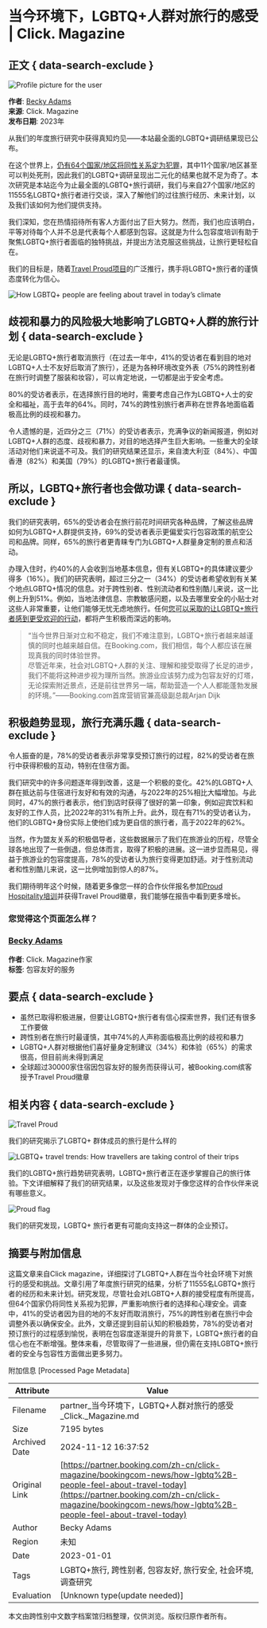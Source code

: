 # 当今环境下，LGBTQ+人群对旅行的感受 | Click. Magazine

## 正文 { data-search-exclude }


![Profile picture for the user](/sites/default/files/styles/avatar_default/public/2023-04/becky_adams.png?itok=O1bFcE74)

**作者**: [Becky Adams](/zh-cn/taxonomy/term/3543)  
**来源**: Click. Magazine  
**发布日期**: 2023年

从我们的年度旅行研究中获得真知灼见——本站最全面的LGBTQ+调研结果现已公布。

在这个世界上，[仍有64个国家/地区将同性关系定为犯罪](https://database.ilga.org/criminalisation-consensual-same-sex-sexual-acts "(opens in a new window)")，其中11个国家/地区甚至可以判处死刑，因此我们的LGBTQ+调研呈现出二元化的结果也就不足为奇了。本次研究是本站迄今为止最全面的LGBTQ+旅行调研，我们与来自27个国家/地区的11555名LGBTQ+旅行者进行交谈，深入了解他们的过往旅行经历、未来计划，以及我们该如何为他们提供支持。 

我们深知，您在热情招待所有客人方面付出了巨大努力。然而，我们也应该明白，平等对待每个人并不总是代表每个人都感到包容。这就是为什么包容度培训有助于聚焦LGBTQ+旅行者面临的独特挑战，并提出方法克服这些挑战，让旅行更轻松自在。

我们的目标是，随着[Travel Proud项目](/zh-cn/proud-certified "Travel Proud")的广泛推行，携手将LGBTQ+旅行者的谨慎态度转化为信心。

![How LGBTQ+ people are feeling about travel in today’s climate](/sites/default/files/styles/image_paragraph_desktop/public/2023-06/2023_travel_proud_lgbtq_traveller_research-1.png?itok=MJI7U8eP)

## 歧视和暴力的风险极大地影响了LGBTQ+人群的旅行计划 { data-search-exclude }

无论是LGBTQ+旅行者取消旅行（在过去一年中，41%的受访者在看到目的地对LGBTQ+人士不友好后取消了旅行），还是为各种环境改变外表（75%的跨性别者在旅行时调整了服装和妆容），可以肯定地说，一切都是出于安全考虑。

80%的受访者表示，在选择旅行目的地时，需要考虑自己作为LGBTQ+人士的安全和福祉，高于去年的64%。同时，74%的跨性别旅行者声称在世界各地面临着极高比例的歧视和暴力。

令人遗憾的是，近四分之三（71%）的受访者表示，充满争议的新闻报道，例如对LGBTQ+人群的态度、歧视和暴力，对目的地选择产生巨大影响。一些重大的全球活动对他们来说遥不可及。我们的研究结果还显示，来自澳大利亚（84%）、中国香港（82%）和美国（79%）的LGBTQ+旅行者最谨慎。

## 所以，LGBTQ+旅行者也会做功课 { data-search-exclude }

我们的研究表明，65%的受访者会在旅行前花时间研究各种品牌，了解这些品牌如何为LGBTQ+人群提供支持，69%的受访者表示更偏爱实行包容政策的航空公司和品牌。同样，65%的旅行者更青睐专门为LGBTQ+人群量身定制的景点和活动。

办理入住时，约40%的人会收到当地基本信息，但有关LGBTQ+的具体建议要少得多（16%）。我们的研究表明，超过三分之一（34%）的受访者希望收到有关某个地点LGBTQ+情况的信息。对于跨性别者、性别流动者和性别酷儿来说，这一比例上升到51%。例如，当地法律信息、宗教敏感问题，以及去哪里安全的小贴士对这些人非常重要，让他们能够无忧无虑地旅行。任何[您可以采取的让LGBTQ+旅行者感到更受欢迎的行动](/zh-cn/click-magazine/%E8%B6%8B%E5%8A%BF%E4%B8%8E%E8%A7%81%E8%A7%A3/%E6%82%A8%E5%8F%AF%E4%BB%A5%E9%87%87%E5%8F%965%E9%A1%B9%E8%A1%8C%E5%8A%A8%EF%BC%8C%E8%AE%A9%E8%B4%B5%E4%BD%8F%E5%AE%BF%E6%9B%B4%E9%80%82%E5%90%88lgbtq%E5%AE%A2%E4%BA%BA "您可以采取5项行动，让贵住宿更适合LGBTQ+客人")，都将产生积极而深远的影响。

> “当今世界日渐对立和不稳定，我们不难注意到，LGBTQ+旅行者越来越谨慎的同时也越来越自信。在Booking.com，我们相信，每个人都应该在展现真我的同时体验世界。  
> 尽管近年来，社会对LGBTQ+人群的关注、理解和接受取得了长足的进步，我们不能将这种进步视为理所当然。旅游业应该努力成为包容友好的灯塔，无论探索附近景点，还是前往世界另一端，帮助营造一个人人都能蓬勃发展的环境。”——Booking.com首席营销官兼高级副总裁Arjan Dijk

## 积极趋势显现，旅行充满乐趣   { data-search-exclude }

令人振奋的是，78%的受访者表示非常享受预订旅行的过程，82%的受访者在旅行中获得积极的互动，特别在住宿方面。

我们研究中的许多问题逐年得到改善，这是一个积极的变化。42%的LGBTQ+人群在抵达前与住宿进行友好和有效的沟通，与2022年的25%相比大幅增加。与此同时，47%的旅行者表示，他们到店时获得了很好的第一印象，例如迎宾饮料和友好的工作人员，比2022年的31%有所上升。此外，现在有71%的受访者认为，他们的LGBTQ+身份实际上使他们成为更自信的旅行者，高于2022年的62%。

当然，作为盟友关系的积极倡导者，这些数据展示了我们在旅游业的历程，尽管全球各地出现了一些倒退，但总体而言，取得了积极的进展。这一进步显而易见，得益于旅游业的包容度提高，78%的受访者认为旅行变得更加舒适。对于性别流动者和性别酷儿来说，这一比例增加到惊人的87%。 

我们期待明年这个时候，随着更多像您一样的合作伙伴报名参加[Proud Hospitality培训](/zh-cn/travel-proud-hospitality-training "Travel Proud培训")并获得Travel Proud徽章，我们能够在报告中看到更多增长。

### 您觉得这个页面怎么样？

### [Becky Adams](/zh-cn/taxonomy/term/3543)

**作者**: Click. Magazine作家  
**标签**: 包容友好的服务

## 要点 { data-search-exclude }

-   虽然已取得积极进展，但要让LGBTQ+旅行者有信心探索世界，我们还有很多工作要做
-   跨性别者在旅行时最谨慎，其中74%的人声称面临极高比例的歧视和暴力
-   LGBTQ+人群对根据他们喜好量身定制建议（34%）和体验（65%）的需求很高，但目前尚未得到满足
-   全球超过30000家住宿因包容友好的服务而获得认可，被Booking.com缤客授予Travel Proud徽章

## 相关内容 { data-search-exclude }

![Travel Proud](/sites/default/files/styles/teaser_block/public/2022-08/gettyimages-1205650540_2.jpg?itok=odMLBGlc)

我们的研究揭示了LGBTQ+ 群体成员的旅行是什么样的

![LGBTQ+ travel trends: How travellers are taking control of their trips](/sites/default/files/styles/teaser_block/public/2024-09/screenshot_2024-09-30_at_11.08.51.png?itok=iTbq56ag)

我们的LGBTQ+旅行趋势研究表明，LGBTQ+旅行者正在逐步掌握自己的旅行体验。下文详细解释了我们的研究结果，以及这些发现对于像您这样的合作伙伴来说有哪些意义。

![Proud flag](/sites/default/files/styles/teaser_block/public/2022-08/_mg_5313_2.jpg?itok=VrDRrU9n)

我们的研究发现，LGBTQ+ 旅行者更有可能向支持这一群体的企业预订。

## 摘要与附加信息

<!-- tcd_abstract -->
这篇文章来自Click magazine，详细探讨了LGBTQ+人群在当今社会环境下对旅行的感受和挑战。文章引用了年度旅行研究的结果，分析了11555名LGBTQ+旅行者的经历和未来计划。研究发现，尽管社会对LGBTQ+人群的接受程度有所提高，但64个国家仍将同性关系视为犯罪，严重影响旅行者的选择和心理安全。调查中，41%的受访者因为目的地的不友好而取消旅行，75%的跨性别者在旅行中会调整外表以确保安全。此外，文章还提到目前认知的积极趋势，78%的受访者对预订旅行的过程感到愉悦，表明在包容度逐渐提升的背景下，LGBTQ+旅行者的自信心也在不断增强。整体来看，尽管取得了一些进展，但仍需在支持LGBTQ+旅行者的安全与包容性方面做出更多努力。
<!-- tcd_abstract_end -->

附加信息 [Processed Page Metadata]

| Attribute       | Value                                  |
|-----------------|----------------------------------------|
| Filename        | partner_当今环境下，LGBTQ+人群对旅行的感受_Click._Magazine.md                             |
| Size            | 7195 bytes                           |
| Archived Date   | 2024-11-12 16:37:52                             |
| Original Link   | [https://partner.booking.com/zh-cn/click-magazine/bookingcom-news/how-lgbtq%2B-people-feel-about-travel-today](https://partner.booking.com/zh-cn/click-magazine/bookingcom-news/how-lgbtq%2B-people-feel-about-travel-today)                       |
| Author          | Becky Adams                               |
| Region          | 未知                               |
| Date            | 2023-01-01                                 |
| Tags            | LGBTQ+旅行, 跨性别者, 包容友好, 旅行安全, 社会环境, 调查研究                                 |
| Evaluation            | [Unknown type(update needed)]                                 |
<!-- tcd_table_end -->

本文由跨性别中文数字档案馆归档整理，仅供浏览。版权归原作者所有。
